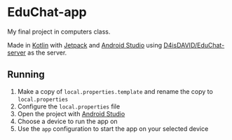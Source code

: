 # EduChat-app

My final project in computers class.

Made in [Kotlin] with [Jetpack] and [Android Studio]
using [D4isDAVID/EduChat-server](https://github.com/D4isDAVID/EduChat-server)
as the server.

## Running

1. Make a copy of `local.properties.template` and rename the copy to `local.properties`
2. Configure the `local.properties` file
3. Open the project with [Android Studio]
4. Choose a device to run the app on
5. Use the `app` configuration to start the app on your selected device

[android studio]: https://developer.android.com/studio
[jetpack]: https://developer.android.com/jetpack
[kotlin]: https://kotlinlang.org
